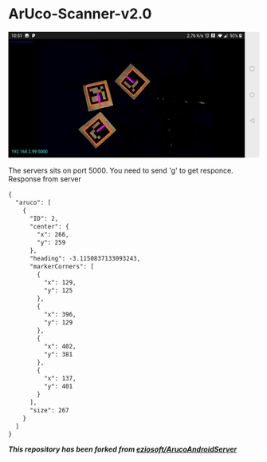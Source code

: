 # ArUco-Scanner-v2.0

![screenshot](screenshot.jpg)

The servers sits on port 5000. You need to send 'g' to get responce.
Response from server
```
{
  "aruco": [
    {
      "ID": 2,
      "center": {
        "x": 266,
        "y": 259
      },
      "heading": -3.1150837133093243,
      "markerCorners": [
        {
          "x": 129,
          "y": 125
        },
        {
          "x": 396,
          "y": 129
        },
        {
          "x": 402,
          "y": 381
        },
        {
          "x": 137,
          "y": 401
        }
      ],
      "size": 267
    }
  ]
}
```

**_This repository has been forked from [eziosoft/ArucoAndroidServer](https://github.com/eziosoft/ArucoAndroidServer.git)_**
